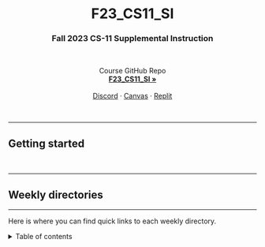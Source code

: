 <h1 align="center">F23_CS11_SI</h1>
<h3 align="center">Fall 2023 CS-11 Supplemental Instruction</h3>

<br>
  <p align="center">
    Course GitHub Repo
    <br />
    <a href="https://github.com/steph1111/F23_CS11_SI"><strong>F23_CS11_SI »</strong></a>
    <br />
    <br />
    <a href="https://discord.gg/EXZMtyWd3f">Discord</a>
    ·
    <a href="https://cabrillo.instructure.com/enroll/HPCCDY">Canvas</a>
    ·
    <a href="https://replit.com/teams/join/ebncukmleqfedfzbdabounplgiwanfno-F23CS11SI">Replit</a>
  </p>
</div>
<br>

---
## Getting started

<br>

---
## Weekly directories
---
Here is where you can find quick links to each weekly directory.

<details>
  <summary>Table of contents</summary>
  <ol>
    <li><a href="#exercise-hello-world">Week 1</a>
    <li><a href="#scalar-types">Scalar Types</a></li>
    <li><a href="#compound-types">Compound Types</a></li>
    <li><a href="#references">References</a></li>
    <li><a href="#slices">Slices</a></li>
    <li><a href="#types-of-string">Types of Strings</a></li>
    <li><a href="#functions">Functions</a></li>
    <li><a href="#rustdoc">Rustdoc</a></li>
    <li><a href="#methods">Methods</a></li>
    <li><a href="#function-overloading">Function Overloading</a></li>
    <li><a href="#implicit-conversions">Implicit Conversions</a></li>
    <li><a href="#arrays-and-for-loops">Arrays and for Loops</a></li>
    <li><a href="#variable-type-inference">Variable Type Inference</a></li>
    <li><a href="#static-and-constant-variables">Static and Constant Variables</a></li>
    <li><a href="#scopes-and-shadowing">Scopes and Shadowing</a></li>
    <li><a href="#stack-vs-heap">Stack vs Heap</a></li>
    <li><a href="#round_sig">FIXME</a></li>
  </ol>
</details>
<br> 

